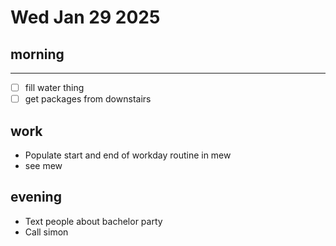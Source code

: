 # Wed Jan 29 2025

## morning
---
- [ ] fill water thing
- [ ] get packages from downstairs

## work
- Populate start and end of workday routine in mew
- see mew

## evening
- Text people about bachelor party
- Call simon